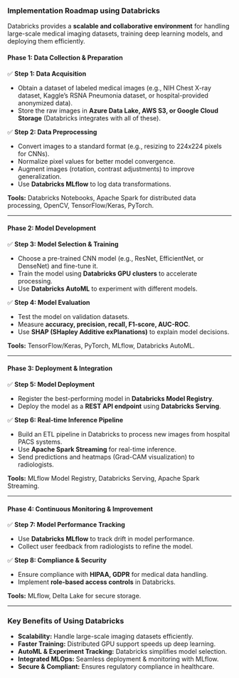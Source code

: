 ### **Implementation Roadmap using Databricks**
Databricks provides a **scalable and collaborative environment** for handling large-scale medical imaging datasets, training deep learning models, and deploying them efficiently.

#### **Phase 1: Data Collection & Preparation**
✅ **Step 1: Data Acquisition**
- Obtain a dataset of labeled medical images (e.g., NIH Chest X-ray dataset, Kaggle’s RSNA Pneumonia dataset, or hospital-provided anonymized data).
- Store the raw images in **Azure Data Lake, AWS S3, or Google Cloud Storage** (Databricks integrates with all of these).
     
✅ **Step 2: Data Preprocessing**
- Convert images to a standard format (e.g., resizing to 224x224 pixels for CNNs).
- Normalize pixel values for better model convergence.
- Augment images (rotation, contrast adjustments) to improve generalization.
- Use **Databricks MLflow** to log data transformations.

**Tools:** Databricks Notebooks, Apache Spark for distributed data processing, OpenCV, TensorFlow/Keras, PyTorch.

---

#### **Phase 2: Model Development**
✅ **Step 3: Model Selection & Training**
- Choose a pre-trained CNN model (e.g., ResNet, EfficientNet, or DenseNet) and fine-tune it.
- Train the model using **Databricks GPU clusters** to accelerate processing.
- Use **Databricks AutoML** to experiment with different models.

✅ **Step 4: Model Evaluation**
- Test the model on validation datasets.
- Measure **accuracy, precision, recall, F1-score, AUC-ROC**.
- Use **SHAP (SHapley Additive exPlanations)** to explain model decisions.

**Tools:** TensorFlow/Keras, PyTorch, MLflow, Databricks AutoML.

---

#### **Phase 3: Deployment & Integration**
✅ **Step 5: Model Deployment**
- Register the best-performing model in **Databricks Model Registry**.
- Deploy the model as a **REST API endpoint** using **Databricks Serving**.

✅ **Step 6: Real-time Inference Pipeline**
- Build an ETL pipeline in Databricks to process new images from hospital PACS systems.
- Use **Apache Spark Streaming** for real-time inference.
- Send predictions and heatmaps (Grad-CAM visualization) to radiologists.

**Tools:** MLflow Model Registry, Databricks Serving, Apache Spark Streaming.

---

#### **Phase 4: Continuous Monitoring & Improvement**
✅ **Step 7: Model Performance Tracking**
- Use **Databricks MLflow** to track drift in model performance.
- Collect user feedback from radiologists to refine the model.

✅ **Step 8: Compliance & Security**
- Ensure compliance with **HIPAA, GDPR** for medical data handling.
- Implement **role-based access controls** in Databricks.

**Tools:** MLflow, Delta Lake for secure storage.

---

### **Key Benefits of Using Databricks**
- **Scalability:** Handle large-scale imaging datasets efficiently.
- **Faster Training:** Distributed GPU support speeds up deep learning.
- **AutoML & Experiment Tracking:** Databricks simplifies model selection.
- **Integrated MLOps:** Seamless deployment & monitoring with MLflow.
- **Secure & Compliant:** Ensures regulatory compliance in healthcare.


